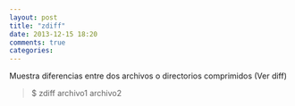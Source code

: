 ```yaml
---
layout: post
title: "zdiff"
date: 2013-12-15 18:20
comments: true
categories: 
---
```

Muestra diferencias entre dos archivos o directorios comprimidos (Ver diff)

>$ zdiff archivo1 archivo2

